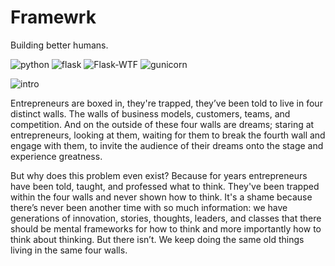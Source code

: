 # Framewrk

Building better humans.

![python](https://img.shields.io/badge/python-3.7.0-blue.svg?longCache=true&style=flat-square)
![flask](https://img.shields.io/badge/Flask-1.0.2-blue.svg?longCache=true&style=flat-square)
![Flask-WTF](https://img.shields.io/badge/FlaskWTF-0.14.2-blue.svg?longCache=true&style=flat-square)
![gunicorn](https://img.shields.io/badge/Gunicorn-19.9.0-black.svg?longCache=true&style=flat-square)

![intro](https://img.shields.io/badge/Gunicorn-19.9.0-black.svg?longCache=true&style=flat-square)

Entrepreneurs are boxed in, they're trapped, they’ve been told to live in four distinct walls. The walls of business models, customers, teams, and competition. And on the outside of these four walls are dreams; staring at entrepreneurs, looking at them, waiting for them to break the fourth wall and engage with them, to invite the audience of their dreams onto the stage and experience greatness.

But why does this problem even exist? Because for years entrepreneurs have been told, taught, and professed what to think. They've been trapped within the four walls and never shown how to think. It's a shame because there’s never been another time with so much information: we have generations of innovation, stories, thoughts, leaders, and classes that there should be mental frameworks for how to think and more importantly how to think about thinking.
But there isn’t. We keep doing the same old things living in the same four walls.
